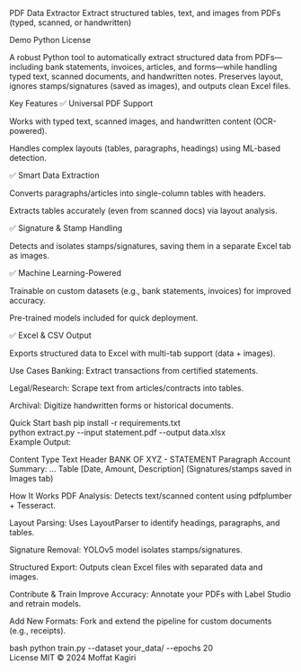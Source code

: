 PDF Data Extractor
Extract structured tables, text, and images from PDFs (typed, scanned, or handwritten)

Demo
Python
License

A robust Python tool to automatically extract structured data from PDFs—including bank statements, invoices, articles, and forms—while handling typed text, scanned documents, and handwritten notes. Preserves layout, ignores stamps/signatures (saved as images), and outputs clean Excel files.

Key Features
✅ Universal PDF Support

Works with typed text, scanned images, and handwritten content (OCR-powered).

Handles complex layouts (tables, paragraphs, headings) using ML-based detection.

✅ Smart Data Extraction

Converts paragraphs/articles into single-column tables with headers.

Extracts tables accurately (even from scanned docs) via layout analysis.

✅ Signature & Stamp Handling

Detects and isolates stamps/signatures, saving them in a separate Excel tab as images.

✅ Machine Learning-Powered

Trainable on custom datasets (e.g., bank statements, invoices) for improved accuracy.

Pre-trained models included for quick deployment.

✅ Excel & CSV Output

Exports structured data to Excel with multi-tab support (data + images).

Use Cases
Banking: Extract transactions from certified statements.

Legal/Research: Scrape text from articles/contracts into tables.

Archival: Digitize handwritten forms or historical documents.

Quick Start
bash
pip install -r requirements.txt  
python extract.py --input statement.pdf --output data.xlsx  
Example Output:

Content Type	Text
Header	BANK OF XYZ - STATEMENT
Paragraph	Account Summary: ...
Table	[Date, Amount, Description]
(Signatures/stamps saved in Images tab)

How It Works
PDF Analysis: Detects text/scanned content using pdfplumber + Tesseract.

Layout Parsing: Uses LayoutParser to identify headings, paragraphs, and tables.

Signature Removal: YOLOv5 model isolates stamps/signatures.

Structured Export: Outputs clean Excel files with separated data and images.

Contribute & Train
Improve Accuracy: Annotate your PDFs with Label Studio and retrain models.

Add New Formats: Fork and extend the pipeline for custom documents (e.g., receipts).

bash
python train.py --dataset your_data/ --epochs 20  
License
MIT © 2024 Moffat Kagiri
